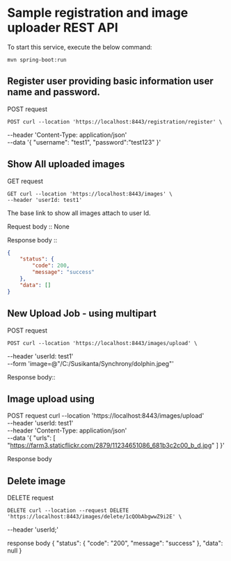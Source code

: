 # Sample registration and image uploader REST API

To start this service, execute the below command:

    mvn spring-boot:run

## Register user providing basic information user name and password.
POST request 
	
	POST curl --location 'https://localhost:8443/registration/register' \
--header 'Content-Type: application/json' \
--data '{
    "username": "test1",
    "password":"test123"
}'


## Show All uploaded images
GET request

    GET curl --location 'https://localhost:8443/images' \
	--header 'userId: test1'

The base link to show all images attach to user Id.

Request body :: None

Response body ::
```json
{
    "status": {
        "code": 200,
        "message": "success"
    },
    "data": []
}
```

## New Upload Job - using multipart
POST request 

    POST curl --location 'https://localhost:8443/images/upload' \
--header 'userId: test1' \
--form 'image=@"/C:/Susikanta/Synchrony/dolphin.jpeg"'

Response body::


## Image upload using 
POST request
curl --location 'https://localhost:8443/images/upload' \
--header 'userId: test1' \
--header 'Content-Type: application/json' \
--data '{
    "urls": [
        "https://farm3.staticflickr.com/2879/11234651086_681b3c2c00_b_d.jpg"
    ]
}'

Response body

## Delete image
DELETE request 

	DELETE curl --location --request DELETE 'https://localhost:8443/images/delete/1cQObAbgwwZ9i2E' \
--header 'userId;'

response body
{
    "status": {
        "code": "200",
        "message": "success"
    },
    "data": null
}



